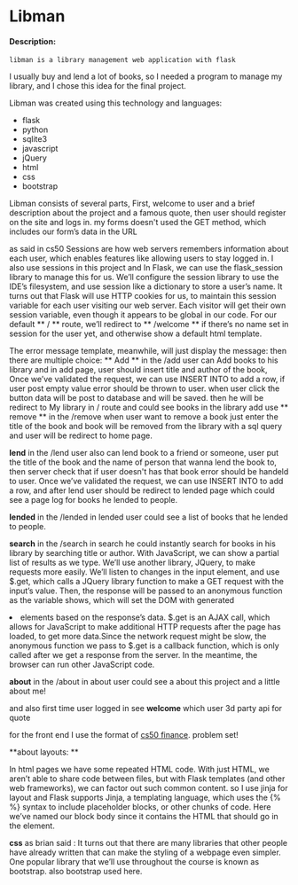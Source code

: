 # Libman
#### Description:
```
libman is a library management web application with flask
```
I usually buy and lend a lot of books,
so I needed a program to manage my library,
and I chose this idea for the final project.

Libman was created using this technology and languages:
- flask
- python
- sqlite3
- javascript
- jQuery
- html
- css
- bootstrap

Libman consists of several parts,
First, welcome to user and a brief description about the project and a famous quote,
then user should register on the site and logs in.
my forms doesn't used the GET method, which includes our form’s data in the URL

as said in cs50 Sessions are how web servers remembers information about each user,
which enables features like allowing users to stay logged in. I also use sessions in this project and
In Flask, we can use the flask_session library to manage this for us.
We’ll configure the session library to use the IDE’s filesystem, and use session like a dictionary to store a user’s name.
It turns out that Flask will use HTTP cookies for us,
to maintain this session variable for each user visiting our web server.
Each visitor will get their own session variable, even though it appears to be global in our code.
For our default ** / ** route, we’ll redirect to ** /welcome ** if there’s no name set in session for the user yet, and otherwise show a default html template.

The error message template, meanwhile, will just display the message:
then there are multiple choice:
** Add **
in the /add
user can Add books to his library and in add page,
user should insert title and author of the book, Once we’ve validated the request, we can use INSERT INTO to add a row,
if user post empty value error should be thrown to user.
when user click the button data will be post to database and will be saved.
then he will be redirect to My library in / route and could see books in the library
add use
** remove **
in the /remove
when user want to remove a book just enter the title of the book and book will be removed
from the library with a sql query and user will be redirect to home page.

**lend**
in the /lend
user also can lend book to a friend or someone, user put the title of the book and the name of
person that wanna lend the book to, then server check that if user doesn't has that book error should be handeld to user.
Once we’ve validated the request, we can use INSERT INTO to add a row,
and after lend user should be redirect to lended page which could see a page log for books he lended to people.

**lended**
in the /lended
in lended user could see a list of books that he lended to people.

**search**
in the /search
in search he could instantly search for books in his library by searching title or author.
With JavaScript, we can show a partial list of results as we type.
We’ll use another library, JQuery, to make requests more easily.
We’ll listen to changes in the input element, and use $.get, which calls a JQuery library function to make a GET request with the input’s value.
Then, the response will be passed to an anonymous function as the variable shows, which will set the DOM with generated <li> elements based on the response’s data.
$.get is an AJAX call, which allows for JavaScript to make additional HTTP requests after the page has loaded,
to get more data.Since the network request might be slow, the anonymous function we pass to $.get is a callback function,
which is only called after we get a response from the server. In the meantime, the browser can run other JavaScript code.

**about**
in the /about
in about user could see a about this project and a little about me!

and also first time user logged in see **welcome** which user 3d party api for quote

for the front end I use the format of [cs50 finance](https://cs50.harvard.edu/x/2021/psets/9/finance/). problem set!

**about layouts: **

In html pages we have some repeated HTML code. With just HTML,
we aren’t able to share code between files, but with Flask templates (and other web frameworks), we can factor out such common content.
so I use jinja for layout and Flask supports Jinja, a templating language, which uses the {% %} syntax to include placeholder blocks,
or other chunks of code. Here we’ve named our block body since it contains the HTML that should go in the <body> element.

**css**
as brian said : It turns out that there are many libraries that other people have already written that can make the styling of a webpage even simpler.
One popular library that we’ll use throughout the course is known as bootstrap. also bootstrap used here.
